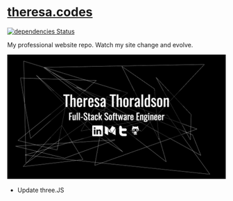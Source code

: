 # [theresa.codes](theresa.codes)
[![dependencies Status](https://david-dm.org/tthoraldson/theresa.codes/status.svg)](https://david-dm.org/tthoraldson/theresa.codes)

My professional website repo. Watch my site change and evolve.

![Website Example](/photos/example.png)

* Update three.JS
